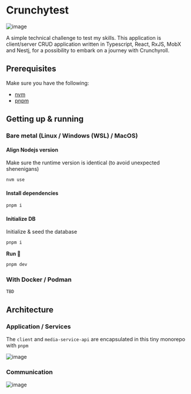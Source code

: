 # Crunchytest
![image](https://github.com/reanimatedmanx/crunchytest/assets/32410574/fb252dcf-532d-4757-a363-9ee18eedeaae)

A simple technical challenge to test my skills. This application is client/server CRUD application written in Typescript, React, RxJS, MobX and Nestj, for a possibility to embark on a journey with Crunchyroll.

## Prerequisites

Make sure you have the following:

- [nvm](https://github.com/nvm-sh/nvm#install--update-script)
- [pnpm](https://pnpm.io/installation)

## Getting up & running

### Bare metal (Linux / Windows (WSL) / MacOS)

#### Align Nodejs version

Make sure the runtime version is identical (to avoid unexpected shenenigans)

```bash
nvm use
```

#### Install dependencies

```bash
pnpm i
```

#### Initialize DB

Initialize & seed the database

```bash
pnpm i
```

**Run 🤘**
```bash
pnpm dev
```

### With Docker / Podman

`TBD`

## Architecture

### Application / Services

The `client` and `media-service-api` are encapsulated in this tiny monorepo with `pnpm`

![image](https://github.com/reanimatedmanx/crunchytest/assets/32410574/42df8270-6fcc-4ec2-a346-e73b0b75662d)

### Communication
![image](https://github.com/reanimatedmanx/crunchytest/assets/32410574/797ac20f-e5de-41e3-bc98-9b91dbca1993)
 
